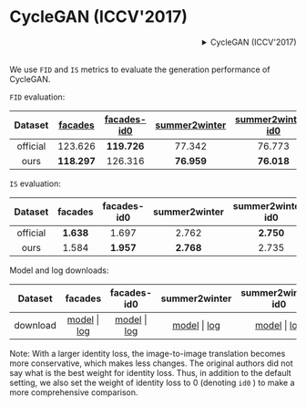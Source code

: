 # CycleGAN (ICCV'2017)

<!-- [ALGORITHM] -->
<details>
<summary align="right">CycleGAN (ICCV'2017)</summary>

```bibtex
@inproceedings{zhu2017unpaired,
  title={Unpaired image-to-image translation using cycle-consistent adversarial networks},
  author={Zhu, Jun-Yan and Park, Taesung and Isola, Phillip and Efros, Alexei A},
  booktitle={Proceedings of the IEEE international conference on computer vision},
  pages={2223--2232},
  year={2017}
}
```

</details>

<br/>

We use `FID` and `IS` metrics to 	evaluate the generation performance of CycleGAN.

`FID` evaluation:

| Dataset  | [facades](/configs/synthesizers/cyclegan/cyclegan_lsgan_resnet_in_1x1_80k_facades.py) | [facades-id0](/configs/synthesizers/cyclegan/cyclegan_lsgan_id0_resnet_in_1x1_80k_facades.py) | [summer2winter](/configs/synthesizers/cyclegan/cyclegan_lsgan_resnet_in_1x1_246200_summer2winter.py) | [summer2winter-id0](/configs/synthesizers/cyclegan/cyclegan_lsgan_id0_resnet_in_1x1_246200_summer2winter.py) | winter2summer | winter2summer-id0 | [horse2zebra](/configs/synthesizers/cyclegan/cyclegan_lsgan_resnet_in_1x1_266800_horse2zebra.py) | [horse2zebra-id0](/configs/synthesizers/cyclegan/cyclegan_lsgan_id0_resnet_in_1x1_266800_horse2zebra.py) | zebra2horse | zebra2horse-id0 |  average   |
| :------: | :----------------------------------------------------------------------------------: | :------------------------------------------------------------------------------------------: | :-------------------------------------------------------------------------------------------------: | :---------------------------------------------------------------------------------------------------------: | :-----------: | :---------------: | :---------------------------------------------------------------------------------------------: | :-----------------------------------------------------------------------------------------------------: | :---------: | :-------------: | :--------: |
| official |                                       123.626                                        |                                         **119.726**                                          |                                               77.342                                                |                                                   76.773                                                    |  **72.631**   |      74.239       |                                           **62.111**                                            |                                                 77.202                                                  | **138.646** |     137.050     |   95.935   |
|   ours   |                                     **118.297**                                      |                                           126.316                                            |                                             **76.959**                                              |                                                 **76.018**                                                  |    72.803     |    **73.498**     |                                             63.810                                              |                                               **71.675**                                                |   139.279   |   **132.369**   | **95.102** |

`IS` evaluation:

| Dataset  |  facades  | facades-id0 | summer2winter | summer2winter-id0 | winter2summer | winter2summer-id0 | horse2zebra | horse2zebra-id0 | zebra2horse | zebra2horse-id0 |  average  |
| :------: | :-------: | :---------: | :-----------: | :---------------: | :-----------: | :---------------: | :---------: | :-------------: | :---------: | :-------------: | :-------: |
| official | **1.638** |    1.697    |     2.762     |     **2.750**     |   **3.293**   |       3.110       |    1.375    |    **1.584**    |  **3.186**  |    **3.047**    | **2.444** |
|   ours   |   1.584   |  **1.957**  |   **2.768**   |       2.735       |     3.069     |     **3.130**     |  **1.430**  |      1.542      |    3.093    |      2.958      |   2.427   |

Model and log downloads:

| Dataset  |                                                                                                                                                       facades                                                                                                                                                       |                                                                                                                                                             facades-id0                                                                                                                                                             |                                                                                                                                                                   summer2winter                                                                                                                                                                   |                                                                                                                                                                         summer2winter-id0                                                                                                                                                                         |                                                                                                                                                                horse2zebra                                                                                                                                                                |                                                                                                                                                                      horse2zebra-id0                                                                                                                                                                      |
| :------: | :-----------------------------------------------------------------------------------------------------------------------------------------------------------------------------------------------------------------------------------------------------------------------------------------------------------------: | :---------------------------------------------------------------------------------------------------------------------------------------------------------------------------------------------------------------------------------------------------------------------------------------------------------------------------------: | :-----------------------------------------------------------------------------------------------------------------------------------------------------------------------------------------------------------------------------------------------------------------------------------------------------------------------------------------------: | :---------------------------------------------------------------------------------------------------------------------------------------------------------------------------------------------------------------------------------------------------------------------------------------------------------------------------------------------------------------: | :---------------------------------------------------------------------------------------------------------------------------------------------------------------------------------------------------------------------------------------------------------------------------------------------------------------------------------------: | :-------------------------------------------------------------------------------------------------------------------------------------------------------------------------------------------------------------------------------------------------------------------------------------------------------------------------------------------------------: |
| download | [model](https://download.openmmlab.com/mmediting/synthesizers/cyclegan/cyclegan_facades/cyclegan_lsgan_resnet_in_1x1_80k_facades_20200524-0b877c2a.pth) \| [log](https://download.openmmlab.com/mmediting/synthesizers/cyclegan/cyclegan_facades/cyclegan_lsgan_resnet_in_1x1_80k_facades_20200524_211816.log.json) | [model](https://download.openmmlab.com/mmediting/synthesizers/cyclegan/cyclegan_facades_id0/cyclegan_lsgan_id0_resnet_in_1x1_80k_facades_20200524-438aa074.pth) \| [log](https://download.openmmlab.com/mmediting/synthesizers/cyclegan/cyclegan_facades_id0/cyclegan_lsgan_id0_resnet_in_1x1_80k_facades_20200524_212548.log.json) | [model](https://download.openmmlab.com/mmediting/synthesizers/cyclegan/cyclegan_summer2winter/cyclegan_lsgan_resnet_in_1x1_246200_summer2winter_20200524-0baeaff6.pth) \| [log](https://download.openmmlab.com/mmediting/synthesizers/cyclegan/cyclegan_summer2winter/cyclegan_lsgan_resnet_in_1x1_246200_summer2winter_20200524_214809.log.json) | [model](https://download.openmmlab.com/mmediting/synthesizers/cyclegan/cyclegan_summer2winter_id0/cyclegan_lsgan_id0_resnet_in_1x1_246200_summer2winter_20200524-f280ecdd.pth) \| [log](https://download.openmmlab.com/mmediting/synthesizers/cyclegan/cyclegan_summer2winter_id0/cyclegan_lsgan_id0_resnet_in_1x1_246200_summer2winter_20200524_215511.log.json) | [model](https://download.openmmlab.com/mmediting/synthesizers/cyclegan/cyclegan_horse2zebra/cyclegan_lsgan_resnet_in_1x1_266800_horse2zebra_20200524-1b3d5d3a.pth) \| [log](https://download.openmmlab.com/mmediting/synthesizers/cyclegan/cyclegan_horse2zebra/cyclegan_lsgan_resnet_in_1x1_266800_horse2zebra_20200524_220040.log.json) | [model](https://download.openmmlab.com/mmediting/synthesizers/cyclegan/cyclegan_horse2zebra_id0/cyclegan_lsgan_id0_resnet_in_1x1_266800_horse2zebra_20200524-470fb8da.pth) \| [log](https://download.openmmlab.com/mmediting/synthesizers/cyclegan/cyclegan_horse2zebra_id0/cyclegan_lsgan_id0_resnet_in_1x1_266800_horse2zebra_20200524_220655.log.json) |

Note: With a larger identity loss, the image-to-image translation becomes more conservative, which makes less changes. The original authors did not say what is the best weight for identity loss. Thus, in addition to the default setting, we also set the weight of identity loss to 0 (denoting `id0` ) to make a more comprehensive comparison.
